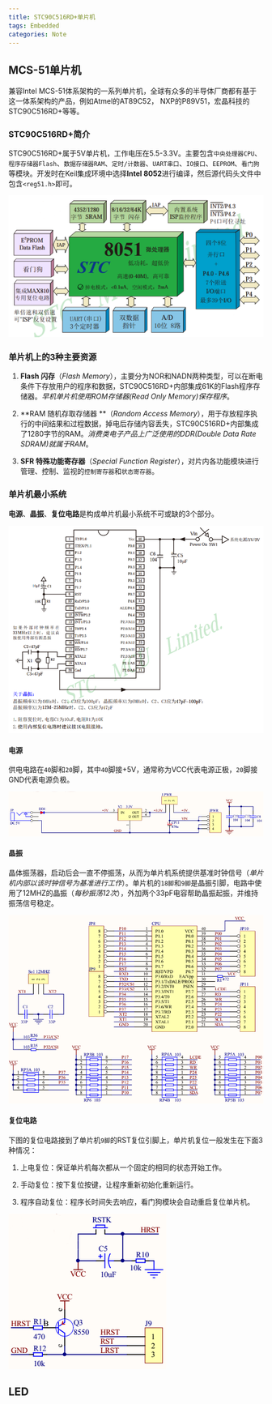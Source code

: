```yaml
---
title: STC90C516RD+单片机
tags: Embedded
categories: Note
---
```


## MCS-51单片机

兼容Intel MCS-51体系架构的一系列单片机，全球有众多的半导体厂商都有基于这一体系架构的产品，例如Atmel的AT89C52， NXP的P89V51，宏晶科技的STC90C516RD+等等。

### STC90C516RD+简介

STC90C516RD+属于5V单片机，工作电压在5.5-3.3V。主要包含`中央处理器CPU`、`程序存储器Flash`、`数据存储器RAM`、`定时/计数器`、`UART串口`、`IO接口`、`EEPROM`、`看门狗`等模块。开发时在Keil集成环境中选择**Intel 8052**进行编译，然后源代码头文件中包含`<reg51.h>`即可。

![](stc/intro.png)

<!-- more -->

### 单片机上的3种主要资源

1. **Flash 闪存**（*Flash Memory*），主要分为NOR和NADN两种类型，可以在断电条件下存放用户的程序和数据，STC90C516RD+内部集成61K的Flash程序存储器。*早机单片机使用ROM存储器(Read Only Memory)保存程序*。

2. **RAM 随机存取存储器 **（*Random Access Memory*），用于存放程序执行的中间结果和过程数据，掉电后存储内容丢失，STC90C516RD+内部集成了1280字节的RAM。*消费类电子产品上广泛使用的DDR(Double Data Rate SDRAM)就属于RAM*。

3. **SFR 特殊功能寄存器**（*Special Function Register*），对片内各功能模块进行管理、控制、监视的`控制寄存器`和`状态寄存器`。

### 单片机最小系统

**电源**、**晶振**、**复位电路**是构成单片机最小系统不可或缺的3个部分。

![](stc/minimum.png "最小系统")

#### 电源

供电电路在`40`脚和`20`脚，其中`40`脚接+5V，通常称为VCC代表电源正极，`20`脚接GND代表电源负极。

![](stc/power.png "电源")

#### 晶振

晶体振荡器，启动后会一直不停振荡，从而为单片机系统提供基准时钟信号（*单片机内部以该时钟信号为基准进行工作*）。单片机的`18脚`和`9脚`是晶振引脚，电路中使用了12MHZ的晶振（*每秒振荡12次*），外加两个33pF电容帮助晶振起振，并维持振荡信号稳定。

![](stc/scm.png "MCU")

#### 复位电路

下图的复位电路接到了单片机`9脚`的RST复位引脚上，单片机复位一般发生在下面3种情况：

1. 上电复位：保证单片机每次都从一个固定的相同的状态开始工作。

2. 手动复位：按下复位按键，让程序重新初始化重新运行。

3. 程序自动复位：程序长时间失去响应，看门狗模块会自动重启复位单片机。

![](stc/reset.png "复位")


## LED






